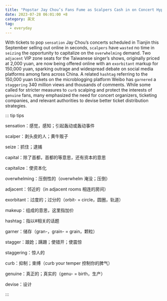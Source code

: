 ```yaml
---
title: "Popstar Jay Chou’s Fans Fume as Scalpers Cash in on Concert Hype"
date: 2023-07-28 06:01:00 +8
category: 英文
tag:
  - everyday
---
```


With tickets to pop `sensation` Jay Chou’s concerts scheduled in Tianjin this September selling out online in seconds, `scalpers` have `wasted` no time in `seizing` the opportunity to capitalize on the `overwhelming` demand. Two `adjacent` VIP zone seats for the Taiwanese singer’s shows, originally priced at 2,000 yuan, are now being offered online with an `exorbitant` markup for 150,000 yuan, sparking outrage and widespread debate on social media platforms among fans across China. A related `hashtag` referring to the 150,000 yuan tickets on the microblogging platform Weibo has `garnered` a `staggering` 340 million views and thousands of comments. While some called for stricter measures to `curb` scalping and protect the interests of `genuine` fans, many emphasized the need for concert organizers, ticketing companies, and relevant authorities to devise better ticket distribution strategies.

::: tip tips

sensation：感觉，感知；引起轰动或轰动事件

scalper：剥头皮的人；黄牛贩子

seize：抓住；逮捕

capital：除了首都，首都的等意思，还有资本的意思

capitalize：使资本化

overwhelming：压倒性的（overwhelm 淹没；压倒）

adjacent：邻近的（in adjacent rooms 相连的房间）

exorbitant：过度的；过分的（orbit- = circle，圆圈，轨道）

makeup：组成的意思，这里指加价

hashtag：指以#相关的话题

garner：储存（gran-，grain- = grain，颗粒）

stagger：踉跄；蹒跚；使错开；使震惊

staggering：惊人的

curb：抑制；束缚（curb your temper 控制你的脾气）

genuine：真正的；真实的（genu- = birth，生产）

devise：设计

:::
